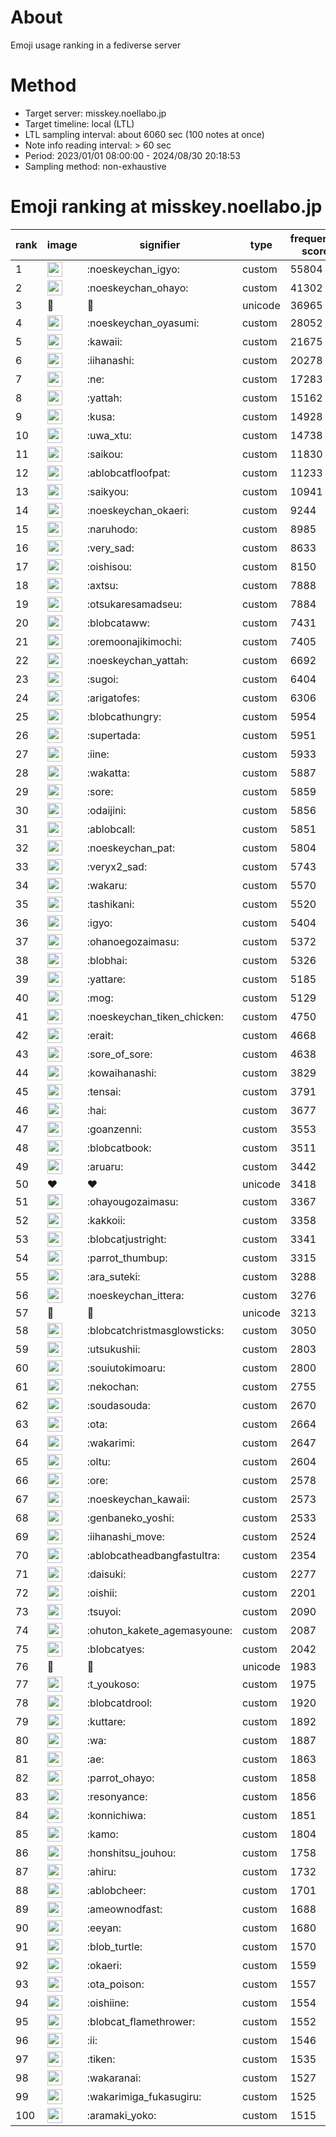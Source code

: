 # About
Emoji usage ranking in a fediverse server

# Method
- Target server: misskey.noellabo.jp
- Target timeline: local (LTL)
- LTL sampling interval: about 6060 sec (100 notes at once)
- Note info reading interval: > 60 sec
- Period: 2023/01/01 08:00:00 - 2024/08/30 20:18:53 
- Sampling method: non-exhaustive

# Emoji ranking at misskey.noellabo.jp

|rank|image|signifier|type|frequency score|
|----|----|----|----|----|
|1|<img height="24" src="https://misskey.noellabo.jp/emoji/noeskeychan_igyo.webp">|:noeskeychan_igyo:|custom|55804|
|2|<img height="24" src="https://misskey.noellabo.jp/emoji/noeskeychan_ohayo.webp">|:noeskeychan_ohayo:|custom|41302|
|3|🎉|🎉|unicode|36965|
|4|<img height="24" src="https://misskey.noellabo.jp/emoji/noeskeychan_oyasumi.webp">|:noeskeychan_oyasumi:|custom|28052|
|5|<img height="24" src="https://misskey.noellabo.jp/emoji/kawaii.webp">|:kawaii:|custom|21675|
|6|<img height="24" src="https://misskey.noellabo.jp/emoji/iihanashi.webp">|:iihanashi:|custom|20278|
|7|<img height="24" src="https://misskey.noellabo.jp/emoji/ne.webp">|:ne:|custom|17283|
|8|<img height="24" src="https://misskey.noellabo.jp/emoji/yattah.webp">|:yattah:|custom|15162|
|9|<img height="24" src="https://misskey.noellabo.jp/emoji/kusa.webp">|:kusa:|custom|14928|
|10|<img height="24" src="https://misskey.noellabo.jp/emoji/uwa_xtu.webp">|:uwa_xtu:|custom|14738|
|11|<img height="24" src="https://misskey.noellabo.jp/emoji/saikou.webp">|:saikou:|custom|11830|
|12|<img height="24" src="https://misskey.noellabo.jp/emoji/ablobcatfloofpat.webp">|:ablobcatfloofpat:|custom|11233|
|13|<img height="24" src="https://misskey.noellabo.jp/emoji/saikyou.webp">|:saikyou:|custom|10941|
|14|<img height="24" src="https://misskey.noellabo.jp/emoji/noeskeychan_okaeri.webp">|:noeskeychan_okaeri:|custom|9244|
|15|<img height="24" src="https://misskey.noellabo.jp/emoji/naruhodo.webp">|:naruhodo:|custom|8985|
|16|<img height="24" src="https://misskey.noellabo.jp/emoji/very_sad.webp">|:very_sad:|custom|8633|
|17|<img height="24" src="https://misskey.noellabo.jp/emoji/oishisou.webp">|:oishisou:|custom|8150|
|18|<img height="24" src="https://misskey.noellabo.jp/emoji/axtsu.webp">|:axtsu:|custom|7888|
|19|<img height="24" src="https://misskey.noellabo.jp/emoji/otsukaresamadseu.webp">|:otsukaresamadseu:|custom|7884|
|20|<img height="24" src="https://misskey.noellabo.jp/emoji/blobcataww.webp">|:blobcataww:|custom|7431|
|21|<img height="24" src="https://misskey.noellabo.jp/emoji/oremoonajikimochi.webp">|:oremoonajikimochi:|custom|7405|
|22|<img height="24" src="https://misskey.noellabo.jp/emoji/noeskeychan_yattah.webp">|:noeskeychan_yattah:|custom|6692|
|23|<img height="24" src="https://misskey.noellabo.jp/emoji/sugoi.webp">|:sugoi:|custom|6404|
|24|<img height="24" src="https://misskey.noellabo.jp/emoji/arigatofes.webp">|:arigatofes:|custom|6306|
|25|<img height="24" src="https://misskey.noellabo.jp/emoji/blobcathungry.webp">|:blobcathungry:|custom|5954|
|26|<img height="24" src="https://misskey.noellabo.jp/emoji/supertada.webp">|:supertada:|custom|5951|
|27|<img height="24" src="https://misskey.noellabo.jp/emoji/iine.webp">|:iine:|custom|5933|
|28|<img height="24" src="https://misskey.noellabo.jp/emoji/wakatta.webp">|:wakatta:|custom|5887|
|29|<img height="24" src="https://misskey.noellabo.jp/emoji/sore.webp">|:sore:|custom|5859|
|30|<img height="24" src="https://misskey.noellabo.jp/emoji/odaijini.webp">|:odaijini:|custom|5856|
|31|<img height="24" src="https://misskey.noellabo.jp/emoji/ablobcall.webp">|:ablobcall:|custom|5851|
|32|<img height="24" src="https://misskey.noellabo.jp/emoji/noeskeychan_pat.webp">|:noeskeychan_pat:|custom|5804|
|33|<img height="24" src="https://misskey.noellabo.jp/emoji/veryx2_sad.webp">|:veryx2_sad:|custom|5743|
|34|<img height="24" src="https://misskey.noellabo.jp/emoji/wakaru.webp">|:wakaru:|custom|5570|
|35|<img height="24" src="https://misskey.noellabo.jp/emoji/tashikani.webp">|:tashikani:|custom|5520|
|36|<img height="24" src="https://misskey.noellabo.jp/emoji/igyo.webp">|:igyo:|custom|5404|
|37|<img height="24" src="https://misskey.noellabo.jp/emoji/ohanoegozaimasu.webp">|:ohanoegozaimasu:|custom|5372|
|38|<img height="24" src="https://misskey.noellabo.jp/emoji/blobhai.webp">|:blobhai:|custom|5326|
|39|<img height="24" src="https://misskey.noellabo.jp/emoji/yattare.webp">|:yattare:|custom|5185|
|40|<img height="24" src="https://misskey.noellabo.jp/emoji/mog.webp">|:mog:|custom|5129|
|41|<img height="24" src="https://misskey.noellabo.jp/emoji/noeskeychan_tiken_chicken.webp">|:noeskeychan_tiken_chicken:|custom|4750|
|42|<img height="24" src="https://misskey.noellabo.jp/emoji/erait.webp">|:erait:|custom|4668|
|43|<img height="24" src="https://misskey.noellabo.jp/emoji/sore_of_sore.webp">|:sore_of_sore:|custom|4638|
|44|<img height="24" src="https://misskey.noellabo.jp/emoji/kowaihanashi.webp">|:kowaihanashi:|custom|3829|
|45|<img height="24" src="https://misskey.noellabo.jp/emoji/tensai.webp">|:tensai:|custom|3791|
|46|<img height="24" src="https://misskey.noellabo.jp/emoji/hai.webp">|:hai:|custom|3677|
|47|<img height="24" src="https://misskey.noellabo.jp/emoji/goanzenni.webp">|:goanzenni:|custom|3553|
|48|<img height="24" src="https://misskey.noellabo.jp/emoji/blobcatbook.webp">|:blobcatbook:|custom|3511|
|49|<img height="24" src="https://misskey.noellabo.jp/emoji/aruaru.webp">|:aruaru:|custom|3442|
|50|❤|❤|unicode|3418|
|51|<img height="24" src="https://misskey.noellabo.jp/emoji/ohayougozaimasu.webp">|:ohayougozaimasu:|custom|3367|
|52|<img height="24" src="https://misskey.noellabo.jp/emoji/kakkoii.webp">|:kakkoii:|custom|3358|
|53|<img height="24" src="https://misskey.noellabo.jp/emoji/blobcatjustright.webp">|:blobcatjustright:|custom|3341|
|54|<img height="24" src="https://misskey.noellabo.jp/emoji/parrot_thumbup.webp">|:parrot_thumbup:|custom|3315|
|55|<img height="24" src="https://misskey.noellabo.jp/emoji/ara_suteki.webp">|:ara_suteki:|custom|3288|
|56|<img height="24" src="https://misskey.noellabo.jp/emoji/noeskeychan_ittera.webp">|:noeskeychan_ittera:|custom|3276|
|57|🍗|🍗|unicode|3213|
|58|<img height="24" src="https://misskey.noellabo.jp/emoji/blobcatchristmasglowsticks.webp">|:blobcatchristmasglowsticks:|custom|3050|
|59|<img height="24" src="https://misskey.noellabo.jp/emoji/utsukushii.webp">|:utsukushii:|custom|2803|
|60|<img height="24" src="https://misskey.noellabo.jp/emoji/souiutokimoaru.webp">|:souiutokimoaru:|custom|2800|
|61|<img height="24" src="https://misskey.noellabo.jp/emoji/nekochan.webp">|:nekochan:|custom|2755|
|62|<img height="24" src="https://misskey.noellabo.jp/emoji/soudasouda.webp">|:soudasouda:|custom|2670|
|63|<img height="24" src="https://misskey.noellabo.jp/emoji/ota.webp">|:ota:|custom|2664|
|64|<img height="24" src="https://misskey.noellabo.jp/emoji/wakarimi.webp">|:wakarimi:|custom|2647|
|65|<img height="24" src="https://misskey.noellabo.jp/emoji/oltu.webp">|:oltu:|custom|2604|
|66|<img height="24" src="https://misskey.noellabo.jp/emoji/ore.webp">|:ore:|custom|2578|
|67|<img height="24" src="https://misskey.noellabo.jp/emoji/noeskeychan_kawaii.webp">|:noeskeychan_kawaii:|custom|2573|
|68|<img height="24" src="https://misskey.noellabo.jp/emoji/genbaneko_yoshi.webp">|:genbaneko_yoshi:|custom|2533|
|69|<img height="24" src="https://misskey.noellabo.jp/emoji/iihanashi_move.webp">|:iihanashi_move:|custom|2524|
|70|<img height="24" src="https://misskey.noellabo.jp/emoji/ablobcatheadbangfastultra.webp">|:ablobcatheadbangfastultra:|custom|2354|
|71|<img height="24" src="https://misskey.noellabo.jp/emoji/daisuki.webp">|:daisuki:|custom|2277|
|72|<img height="24" src="https://misskey.noellabo.jp/emoji/oishii.webp">|:oishii:|custom|2201|
|73|<img height="24" src="https://misskey.noellabo.jp/emoji/tsuyoi.webp">|:tsuyoi:|custom|2090|
|74|<img height="24" src="https://misskey.noellabo.jp/emoji/ohuton_kakete_agemasyoune.webp">|:ohuton_kakete_agemasyoune:|custom|2087|
|75|<img height="24" src="https://misskey.noellabo.jp/emoji/blobcatyes.webp">|:blobcatyes:|custom|2042|
|76|👀|👀|unicode|1983|
|77|<img height="24" src="https://misskey.noellabo.jp/emoji/t_youkoso.webp">|:t_youkoso:|custom|1975|
|78|<img height="24" src="https://misskey.noellabo.jp/emoji/blobcatdrool.webp">|:blobcatdrool:|custom|1920|
|79|<img height="24" src="https://misskey.noellabo.jp/emoji/kuttare.webp">|:kuttare:|custom|1892|
|80|<img height="24" src="https://misskey.noellabo.jp/emoji/wa.webp">|:wa:|custom|1887|
|81|<img height="24" src="https://misskey.noellabo.jp/emoji/ae.webp">|:ae:|custom|1863|
|82|<img height="24" src="https://misskey.noellabo.jp/emoji/parrot_ohayo.webp">|:parrot_ohayo:|custom|1858|
|83|<img height="24" src="https://misskey.noellabo.jp/emoji/resonyance.webp">|:resonyance:|custom|1856|
|84|<img height="24" src="https://misskey.noellabo.jp/emoji/konnichiwa.webp">|:konnichiwa:|custom|1851|
|85|<img height="24" src="https://misskey.noellabo.jp/emoji/kamo.webp">|:kamo:|custom|1804|
|86|<img height="24" src="https://misskey.noellabo.jp/emoji/honshitsu_jouhou.webp">|:honshitsu_jouhou:|custom|1758|
|87|<img height="24" src="https://misskey.noellabo.jp/emoji/ahiru.webp">|:ahiru:|custom|1732|
|88|<img height="24" src="https://misskey.noellabo.jp/emoji/ablobcheer.webp">|:ablobcheer:|custom|1701|
|89|<img height="24" src="https://misskey.noellabo.jp/emoji/ameownodfast.webp">|:ameownodfast:|custom|1688|
|90|<img height="24" src="https://misskey.noellabo.jp/emoji/eeyan.webp">|:eeyan:|custom|1680|
|91|<img height="24" src="https://misskey.noellabo.jp/emoji/blob_turtle.webp">|:blob_turtle:|custom|1570|
|92|<img height="24" src="https://misskey.noellabo.jp/emoji/okaeri.webp">|:okaeri:|custom|1559|
|93|<img height="24" src="https://misskey.noellabo.jp/emoji/ota_poison.webp">|:ota_poison:|custom|1557|
|94|<img height="24" src="https://misskey.noellabo.jp/emoji/oishiine.webp">|:oishiine:|custom|1554|
|95|<img height="24" src="https://misskey.noellabo.jp/emoji/blobcat_flamethrower.webp">|:blobcat_flamethrower:|custom|1552|
|96|<img height="24" src="https://misskey.noellabo.jp/emoji/ii.webp">|:ii:|custom|1546|
|97|<img height="24" src="https://misskey.noellabo.jp/emoji/tiken.webp">|:tiken:|custom|1535|
|98|<img height="24" src="https://misskey.noellabo.jp/emoji/wakaranai.webp">|:wakaranai:|custom|1527|
|99|<img height="24" src="https://misskey.noellabo.jp/emoji/wakarimiga_fukasugiru.webp">|:wakarimiga_fukasugiru:|custom|1525|
|100|<img height="24" src="https://misskey.noellabo.jp/emoji/aramaki_yoko.webp">|:aramaki_yoko:|custom|1515|
